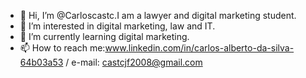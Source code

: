 - 👋 Hi, I’m @Carloscastc.I am a lawyer and digital marketing student.
- 👀 I’m interested in digital marketing, law and IT.
- 🌱 I’m currently learning digital marketing.
- 📫 How to reach me:www.linkedin.com/in/carlos-alberto-da-silva-64b03a53 / e-mail: castcjf2008@gmail.com
